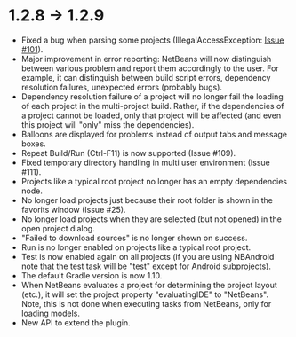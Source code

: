 # 1.2.8 -> 1.2.9

- Fixed a bug when parsing some projects (IllegalAccessException: [Issue #101](https://github.com/kelemen/netbeans-gradle-project/issues/101)).
- Major improvement in error reporting: NetBeans will now distinguish between various problem and report them accordingly to the user. For example, it can distinguish between build script errors, dependency resolution failures, unexpected errors (probably bugs).
- Dependency resolution failure of a project will no longer fail the loading of each project in the multi-project build. Rather, if the dependencies of a project cannot be loaded, only that project will be affected (and even this project will "only" miss the dependencies).
- Balloons are displayed for problems instead of output tabs and message boxes.
- Repeat Build/Run (Ctrl-F11) is now supported (Issue #109).
- Fixed temporary directory handling in multi user environment (Issue #111).
- Projects like a typical root project no longer has an empty dependencies node.
- No longer load projects just because their root folder is shown in the favorits window (Issue #25).
- No longer load projects when they are selected (but not opened) in the open project dialog.
- "Failed to download sources" is no longer shown on success.
- Run is no longer enabled on projects like a typical root project.
- Test is now enabled again on all projects (if you are using NBAndroid note that the test task will be "test" except for Android subprojects).
- The default Gradle version is now 1.10.
- When NetBeans evaluates a project for determining the project layout (etc.), it will set the project property "evaluatingIDE" to "NetBeans". Note, this is not done when executing tasks from NetBeans, only for loading models.
- New API to extend the plugin.
